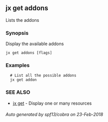 ## jx get addons

Lists the addons

### Synopsis


Display the available addons

```
jx get addons [flags]
```

### Examples

```
  # List all the possible addons
  jx get addon
```

### SEE ALSO
* [jx get](jx_get.md)	 - Display one or many resources

###### Auto generated by spf13/cobra on 23-Feb-2018
